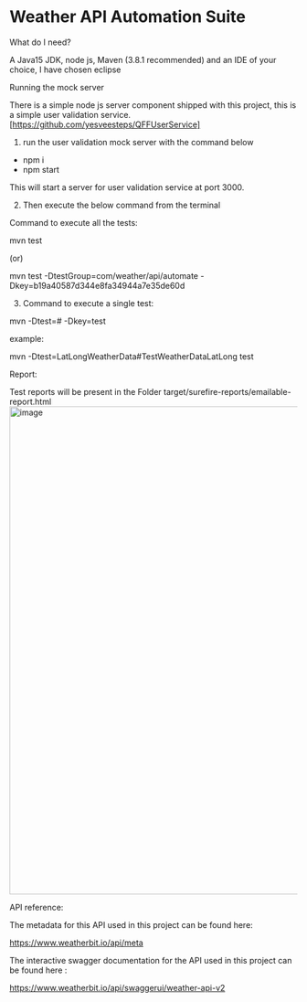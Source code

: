<h1> Weather API Automation Suite </h1>

What do I need?

A Java15 JDK, node js, Maven (3.8.1 recommended) and an IDE of your choice, I have chosen eclipse

Running the mock server

There is a simple node js server component shipped with this project, this is a simple user validation service. [https://github.com/yesveesteps/QFFUserService]

1) run the user validation mock server with the command below

- npm i
- npm start

This will start a server for user validation service at port 3000.

2) Then execute the below command from the terminal

Command to execute all the tests:

mvn test

(or)

mvn test -DtestGroup=com/weather/api/automate -Dkey=b19a40587d344e8fa34944a7e35de60d

3) Command to execute a single test:

mvn -Dtest=<classname>#<method name> -Dkey=<key>test

example:

mvn -Dtest=LatLongWeatherData#TestWeatherDataLatLong test


Report:

Test reports will be present in the Folder target/surefire-reports/emailable-report.html
  <img width="854" alt="image" src="https://user-images.githubusercontent.com/22021276/222979205-9a77c3ea-1554-4e37-bd2e-c01401b85e60.png">

API reference:

The metadata for this API used in this project can be found here: 

https://www.weatherbit.io/api/meta

The interactive swagger documentation for the API used in this project can be found here :

https://www.weatherbit.io/api/swaggerui/weather-api-v2

